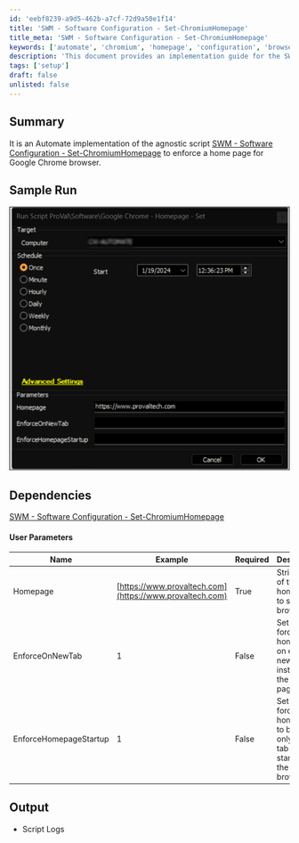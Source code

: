 ```yaml
---
id: 'eebf8239-a9d5-462b-a7cf-72d9a50e1f14'
title: 'SWM - Software Configuration - Set-ChromiumHomepage'
title_meta: 'SWM - Software Configuration - Set-ChromiumHomepage'
keywords: ['automate', 'chromium', 'homepage', 'configuration', 'browser']
description: 'This document provides an implementation guide for the SWM - Software Configuration - Set-ChromiumHomepage script, designed to enforce a specific homepage for the Google Chrome browser in a ConnectWise Automate environment. It includes user parameters, dependencies, and sample output to assist in effective deployment.'
tags: ['setup']
draft: false
unlisted: false
---
```

## Summary

It is an Automate implementation of the agnostic script [SWM - Software Configuration - Set-ChromiumHomepage](<../../powershell/Set-ChromiumHomepage.md>) to enforce a home page for Google Chrome browser.

## Sample Run

![Sample Run](../../../static/img/Google-Chrome---Homepage---Set/image_1.png)

## Dependencies

[SWM - Software Configuration - Set-ChromiumHomepage](<../../powershell/Set-ChromiumHomepage.md>)

#### User Parameters

| Name                     | Example                              | Required | Description                                                          |
|--------------------------|--------------------------------------|----------|----------------------------------------------------------------------|
| Homepage                 | [https://www.provaltech.com](https://www.provaltech.com) | True     | String value of the homepage to set in the browser.                 |
| EnforceOnNewTab         | 1                                    | False    | Set to 1 to force the homepage on each new tab instead of the new tab page. |
| EnforceHomepageStartup   | 1                                    | False    | Set to 1 to force the homepage to be the only open tab at startup of the browser. |

## Output

- Script Logs












